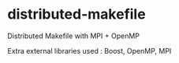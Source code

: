 # distributed-makefile
Distributed Makefile with MPI + OpenMP

Extra external libraries used : Boost, OpenMP, MPI
